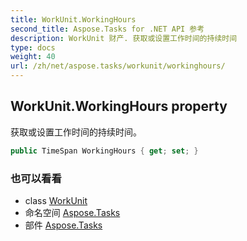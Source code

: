 ```yaml
---
title: WorkUnit.WorkingHours
second_title: Aspose.Tasks for .NET API 参考
description: WorkUnit 财产. 获取或设置工作时间的持续时间
type: docs
weight: 40
url: /zh/net/aspose.tasks/workunit/workinghours/
---
```

## WorkUnit.WorkingHours property

获取或设置工作时间的持续时间。

```csharp
public TimeSpan WorkingHours { get; set; }
```

### 也可以看看

* class [WorkUnit](../)
* 命名空间 [Aspose.Tasks](../../workunit/)
* 部件 [Aspose.Tasks](../../../)


